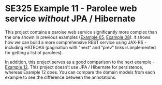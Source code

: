 # SE325 Example 11 - Parolee web service *without* JPA / Hibernate
This project contains a parolee web service significantly more complex than the one shown in previous examples ([Example 05](../example-05-jax-rs), [Example 08](../example-08-jaxrs-json)). It shows how we can build a more comprehensive REST service using JAX-RS - including HATEOAS (pagination with "next" and "prev" links is implemented for getting a list of parolees).

In addition, this project serves as a good comparison to the next example - [Example 12](../example-12-parolee-with-jpa). This project doesn't use JPA / Hibernate for persistence, whereas Example 12 does. You can compare the domain models from each example to see the difference between the annotations.
